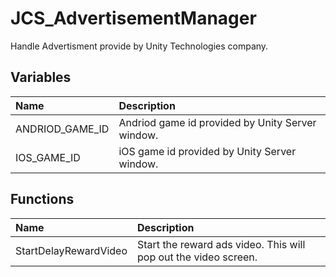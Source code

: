 # JCS_AdvertisementManager

Handle Advertisment provide by Unity Technologies company.

## Variables

| Name | Description |
|:---|:---|
| ANDRIOD_GAME_ID | Andriod game id provided by Unity Server window. |
| IOS_GAME_ID | iOS game id provided by Unity Server window. |

## Functions

| Name | Description |
|:---|:---|
| StartDelayRewardVideo | Start the reward ads video. This will pop out the video screen. |
